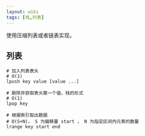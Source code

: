 ```yaml
---
layout: wiki
tags: [栈,列表]
---
```


使用压缩列表或者链表实现。

## 列表

```shell
# 加入列表表头
# O(1)
lpush key value [value ...]

# 删除并获取表头第一个值，栈的形式
# O(1)
lpop key

# 根据索引取出数据
# O(S+N)， S 为偏移量 start ， N 为指定区间内元素的数量
lrange key start end
```